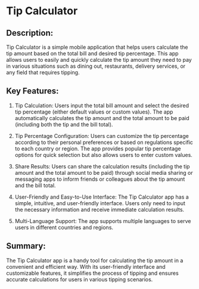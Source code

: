 # Tip Calculator

## Description:
Tip Calculator is a simple mobile application that helps users calculate the tip amount based on the total bill and desired tip percentage. This app allows users to easily and quickly calculate the tip amount they need to pay in various situations such as dining out, restaurants, delivery services, or any field that requires tipping.

## Key Features:

1. Tip Calculation: Users input the total bill amount and select the desired tip percentage (either default values or custom values). The app automatically calculates the tip amount and the total amount to be paid (including both the tip and the bill total).

2. Tip Percentage Configuration: Users can customize the tip percentage according to their personal preferences or based on regulations specific to each country or region. The app provides popular tip percentage options for quick selection but also allows users to enter custom values.

3. Share Results: Users can share the calculation results (including the tip amount and the total amount to be paid) through social media sharing or messaging apps to inform friends or colleagues about the tip amount and the bill total.

4. User-Friendly and Easy-to-Use Interface: The Tip Calculator app has a simple, intuitive, and user-friendly interface. Users only need to input the necessary information and receive immediate calculation results.

5. Multi-Language Support: The app supports multiple languages to serve users in different countries and regions.

## Summary:
The Tip Calculator app is a handy tool for calculating the tip amount in a convenient and efficient way. With its user-friendly interface and customizable features, it simplifies the process of tipping and ensures accurate calculations for users in various tipping scenarios.
